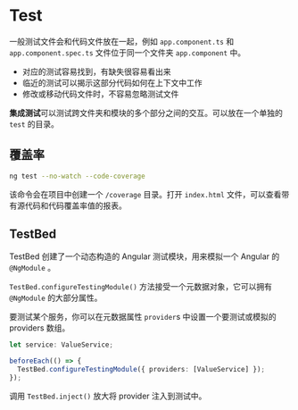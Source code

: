 # Test

一般测试文件会和代码文件放在一起，例如 `app.component.ts` 和 `app.component.spec.ts` 文件位于同一个文件夹 `app.component` 中。

- 对应的测试容易找到，有缺失很容易看出来
- 临近的测试可以揭示这部分代码如何在上下文中工作
- 修改或移动代码文件时，不容易忽略测试文件

**集成测试**可以测试跨文件夹和模块的多个部分之间的交互。可以放在一个单独的 `test` 的目录。

## 覆盖率

```bash
ng test --no-watch --code-coverage
```

该命令会在项目中创建一个 `/coverage` 目录。打开 `index.html` 文件，可以查看带有源代码和代码覆盖率值的报表。


## TestBed

TestBed 创建了一个动态构造的 Angular 测试模块，用来模拟一个 Angular 的 `@NgModule` 。

`TestBed.configureTestingModule()` 方法接受一个元数据对象，它可以拥有 `@NgModule` 的大部分属性。

要测试某个服务，你可以在元数据属性 `provider`s 中设置一个要测试或模拟的 providers 数组。

```typescript
let service: ValueService;

beforeEach(() => {
  TestBed.configureTestingModule({ providers: [ValueService] });
});
```

调用 `TestBed.inject()` 放大将 provider 注入到测试中。
